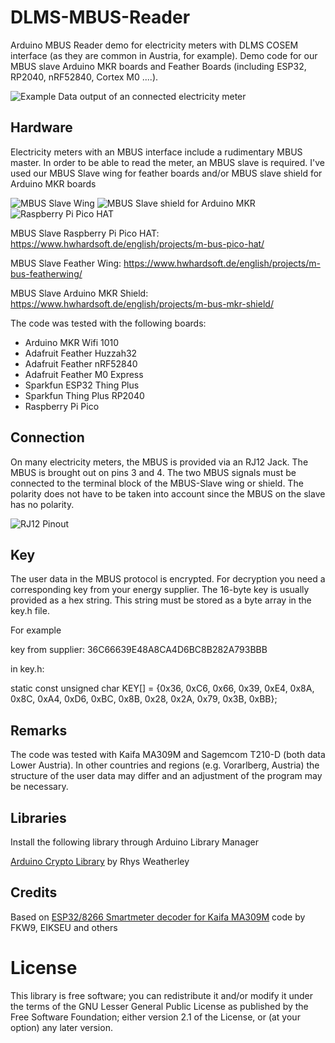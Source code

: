 # DLMS-MBUS-Reader

Arduino MBUS Reader demo for electricity meters with DLMS COSEM interface (as they are common in Austria, for example). Demo code for our  MBUS slave Arduino MKR boards and Feather Boards (including ESP32, RP2040, nRF52840, Cortex M0 ....).


![Example Data output of an connected electricity meter](https://user-images.githubusercontent.com/3049858/263540720-a5ca355f-043a-423e-a036-43d0d01d43e5.jpg)



## Hardware 

Electricity meters with an MBUS interface include a rudimentary MBUS master. In order to be able to read the meter, an MBUS slave is required. I've used our MBUS Slave wing for feather boards and/or MBUS slave shield for Arduino MKR boards

![MBUS Slave Wing](https://user-images.githubusercontent.com/3049858/263453697-6a00bde5-259d-4733-a12a-3dff900e32d1.jpg)  ![MBUS Slave shield for Arduino MKR](https://user-images.githubusercontent.com/3049858/263453696-eaf3f158-7afa-4ac2-a786-6002ce8581bb.jpg)
![Raspberry Pi Pico HAT](https://github.com/HWHardsoft/DLMS-MBUS-Reader/assets/3049858/61f642eb-912b-4349-afba-1ad43f3610c6)

MBUS Slave Raspberry Pi Pico HAT:
https://www.hwhardsoft.de/english/projects/m-bus-pico-hat/

MBUS Slave Feather Wing:
https://www.hwhardsoft.de/english/projects/m-bus-featherwing/

MBUS Slave Arduino MKR Shield:
https://www.hwhardsoft.de/english/projects/m-bus-mkr-shield/

The code was tested with the following boards:

* Arduino MKR Wifi 1010
* Adafruit Feather Huzzah32
* Adafruit Feather nRF52840
* Adafruit Feather M0 Express
* Sparkfun ESP32 Thing Plus
* Sparkfun Thing Plus RP2040
* Raspberry Pi Pico



## Connection 

On many electricity meters, the MBUS is provided via an RJ12 Jack. The MBUS is brought out on pins 3 and 4. The two MBUS signals must be connected to the terminal block of the MBUS-Slave wing or shield. The polarity does not have to be taken into account since the MBUS on the slave has no polarity.

![RJ12 Pinout](https://user-images.githubusercontent.com/3049858/263541267-3450de44-6f11-47fe-b2e2-5701e3a5a49e.png)



## Key

The user data in the MBUS protocol is encrypted. For decryption you need a corresponding key from your energy supplier. The 16-byte key is usually provided as a hex string. This string must be stored as a byte array in the key.h file. 

For example

key from supplier: 36C66639E48A8CA4D6BC8B282A793BBB

in key.h:

static const unsigned char KEY[] = {0x36, 0xC6, 0x66, 0x39, 0xE4, 0x8A, 0x8C, 0xA4, 0xD6, 0xBC, 0x8B, 0x28, 0x2A, 0x79, 0x3B, 0xBB};



## Remarks

The code was tested with Kaifa MA309M and Sagemcom T210-D (both data Lower Austria). In other countries and regions (e.g. Vorarlberg, Austria) the structure of the user data may differ and an adjustment of the program may be necessary.



## Libraries

Install the following library through Arduino Library Manager

[Arduino Crypto Library](https://rweather.github.io/arduinolibs/crypto.html) by Rhys Weatherley 
                         


## Credits 

Based on [ESP32/8266 Smartmeter decoder for Kaifa MA309M](https://github.com/FKW9/esp-smartmeter-netznoe/) code by FKW9, EIKSEU and others
   


# License

This library is free software; you can redistribute it and/or
modify it under the terms of the GNU Lesser General Public
License as published by the Free Software Foundation; either
version 2.1 of the License, or (at your option) any later version.
